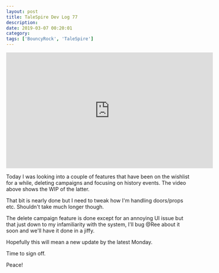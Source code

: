 ```yaml
---
layout: post
title: TaleSpire Dev Log 77
description:
date: 2019-03-07 00:20:01
category:
tags: ['BouncyRock', 'TaleSpire']
---
```


<iframe width="560" height="315" src="https://www.youtube.com/embed/hdNcnuiZIUE" frameborder="0" allowfullscreen></iframe>

Today I was looking into a couple of features that have been on the wishlist for a while, deleting campaigns and focusing on history events. The video above shows the WIP of the latter.

That bit is nearly done but I need to tweak how I'm handling doors/props etc. Shouldn't take much longer though.

The delete campaign feature is done except for an annoying UI issue but that just down to my infamiliarity with the system, I'll bug @Ree about it soon and we'll have it done in a jiffy.

Hopefully this will mean a new update by the latest Monday.

Time to sign off.

Peace!
